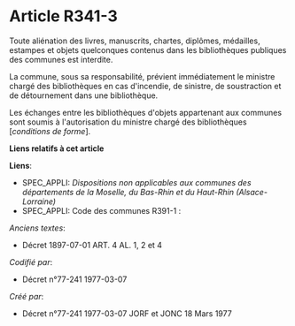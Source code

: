 # Article R341-3

Toute aliénation des livres, manuscrits, chartes, diplômes, médailles, estampes et objets quelconques contenus dans les
bibliothèques publiques des communes est interdite.

La commune, sous sa responsabilité, prévient immédiatement le ministre chargé des bibliothèques en cas d'incendie, de
sinistre, de soustraction et de détournement dans une bibliothèque.

Les échanges entre les bibliothèques d'objets appartenant aux communes sont soumis à l'autorisation du ministre chargé des
bibliothèques [*conditions de forme*].

**Liens relatifs à cet article**

**Liens**:

  - SPEC_APPLI: *Dispositions non applicables aux communes des départements de la Moselle, du Bas-Rhin et du Haut-Rhin (Alsace-Lorraine)*
  - SPEC_APPLI: Code des communes R391-1 :

_Anciens textes_:

  - Décret  1897-07-01 ART. 4 AL. 1, 2 et 4

_Codifié par_:

  - Décret n°77-241 1977-03-07

_Créé par_:

  - Décret n°77-241 1977-03-07 JORF et JONC 18 Mars 1977
